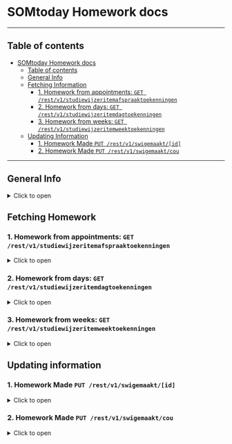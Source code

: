 # SOMtoday Homework docs

---

## Table of contents

<!-- TOC -->

- [SOMtoday Homework docs](#somtoday-rest-api-docs)
  - [Table of contents](#table-of-contents)
  - [General Info](#general-info)
  - [Fetching Information](#fetching-homework)
    - [1. Homework from appointments: `GET /rest/v1/studiewijzeritemafspraaktoekenningen`](#1-homework-from-appointments-get-restv1studiewijzeritemafspraaktoekenningen)
    - [2. Homework from days: `GET /rest/v1/studiewijzeritemdagtoekenningen`](#2-homework-from-days-get-restv1studiewijzeritemdagtoekenningen)
    - [3. Homework from weeks: `GET /rest/v1/studiewijzeritemweektoekenningen`](#3-homework-from-weeks-get-restv1studiewijzeritemweektoekenningen)
  - [Updating Information](#updating-information)
    - [1. Homework Made `PUT /rest/v1/swigemaakt/[id]`](#1-homework-made-put-restv1swigemaaktid)
    - [2. Homework Made `PUT /rest/v1/swigemaakt/cou`](#2-homework-made-put-restv1swigemaaktcou)

<!-- /TOC -->

---

## General Info
<details><summary>Click to open</summary>

There are 3 different types of homework in Somtoday. In picture below you can see how they look on the website.
For each kind of homework you can request a specific homework item by adding `/[id]` behind it, with the id from `links[0].id`. You could also use the link from `links[0].href`

![Homework Types](/pics/homework-types.png)

</details>

## Fetching Homework

### 1. Homework from appointments: `GET /rest/v1/studiewijzeritemafspraaktoekenningen`
<details><summary>Click to open</summary>

Receives the homework from appointments after a specified date

#### Parameters

| Name          | Type      | Value                 |
|---------------|-----------|-----------------------|
| begintNaOfOp  | Parameter | Date (yyyy-MM-dd)     |
| additional    | Paramater | swigemaaktVinkjes     |
| additional    | Paramater | leerlingen            |
| additional    | Paramater | huiswerkgemaakt       |
| Authorization | Header    | Bearer [access_token] |

#### Returns

```json
{
  "items": [
    {
      "$type": "studiewijzer.RSWIAfspraakToekenning",
      "links": [
        {
          "id": 12345678901,
          "rel": "self",
          "type": "studiewijzer.RSWIAfspraakToekenning",
          "href": "{{api_url}}/rest/v1/studiewijzeritemafspraaktoekenningen/12345678901"
        }
      ],
      "permissions": [],
      "additionalObjects": {
        "huiswerkgemaakt": null,
        "swigemaaktVinkjes": {
          "$type": "LinkableWrapper",
          "items": [
            {
              "$type": "studiewijzer.RSWIGemaakt",
              "links": [
                {
                  "id": 1234567890123,
                  "rel": "self",
                  "type": "studiewijzer.RSWIGemaakt",
                  "href": "{{api_url}}/rest/v1/swigemaakt/1234567890123"
                }
              ],
              "permissions": [],
              "additionalObjects": {},
              "leerling": {
                "links": [
                  {
                    "id": 1234567890,
                    "rel": "self",
                    "type": "leerling.RLeerlingPrimer",
                    "href": "https://api.somtoday.nl/rest/v1/leerlingen/1234567890"
                  }
                ],
                "permissions": [],
                "additionalObjects": {},
                "UUID": "12abc34-12a3-1a2b-a1b2-1a2b34cd5e67",
                "leerlingnummer": 10000,
                "roepnaam": "NAME",
                "achternaam": "NAME"
              },
              "swiToekenning": {
                "links": [
                  {
                    "id": 1234567890123,
                    "rel": "koppeling",
                    "type": "studiewijzer.RSWIToekenning"
                  }
                ],
                "permissions": [],
                "additionalObjects": {},
                "studiewijzer": {
                  "links": [
                    {
                      "id": 12345678901,
                      "rel": "koppeling",
                      "type": "studiewijzer.RAbstractStudiewijzer"
                    }
                  ],
                  "permissions": [],
                  "additionalObjects": {},
                  "uuid": "12abc34e-12a3-1a2b-a1b2-1a2b34cd5e67",
                  "naam": "engels, leerjaar 6",
                  "vestiging": {
                    "links": [
                      {
                        "id": 1234567890,
                        "rel": "self",
                        "type": "instelling.RVestiging",
                        "href": "{{api_url}}/rest/v1/vestigingen/1234567890"
                      }
                    ],
                    "permissions": [],
                    "additionalObjects": {},
                    "naam": "School Name"
                  }
                },
                "studiewijzerItem": {
                  "links": [
                    {
                      "id": 1234567890123,
                      "rel": "self",
                      "type": "studiewijzer.RStudiewijzerItem",
                      "href": "{{api_url}}/rest/v1/studiewijzeritems/1234567890123"
                    }
                  ],
                  "permissions": [],
                  "additionalObjects": {},
                  "onderwerp": "Topic",
                  "huiswerkType": "GROTE_TOETS, TOETS or HUISWERK",
                  "omschrijving": "Description",
                  "inleverperiodes": false,
                  "lesmateriaal": false,
                  "projectgroepen": false,
                  "bijlagen": [],
                  "externeMaterialen": [],
                  "inlevermomenten": [],
                  "tonen": true,
                  "notitieZichtbaarVoorLeerling": false
                },
                "sortering": 0,
                "synchroniseertMet": "Leerjaar 6, periode 2"
              },
              "gemaakt": true
            }
          ]
        },
        "leerlingen": {
          "$type": "LinkableWrapper",
          "items": [
            {
              "$type": "leerling.RLeerlingPrimer",
              "links": [
                {
                  "id": 12345678901,
                  "rel": "self",
                  "type": "leerling.RLeerlingPrimer",
                  "href": "{{api_url}}/rest/v1/leerlingen/12345678901"
                }
              ],
              "permissions": [],
              "additionalObjects": {},
              "UUID": "12abc34e-12a3-1a2b-a1b2-1a2b34cd5e67",
              "leerlingnummer": 10000,
              "roepnaam": "NAME",
              "achternaam": "NAME"
            }
          ]
        }
      },
      "studiewijzer": {
        "links": [
          {
            "id": 12345678901,
            "rel": "koppeling",
            "type": "studiewijzer.RAbstractStudiewijzer"
          }
        ],
        "permissions": [],
        "additionalObjects": {},
        "uuid": "12abc34-12a3-1a2b-a1b2-1a2b34cd5e67",
        "naam": "6entl4",
        "vestiging": {
          "links": [
            {
              "id": 12345678901,
              "rel": "self",
              "type": "instelling.RVestiging",
              "href": "{{api_url}}/rest/v1/vestigingen/12345678901"
            }
          ],
          "permissions": [],
          "additionalObjects": {},
          "naam": "SchoolName"
        }
      },
      "studiewijzerItem": {
        "links": [
          {
            "id": 12345678901,
            "rel": "self",
            "type": "studiewijzer.RStudiewijzerItem",
            "href": "{{api_url}}/rest/v1/studiewijzeritems/12345678901"
          }
        ],
        "permissions": [],
        "additionalObjects": {},
        "onderwerp": "Topic",
        "huiswerkType": "GROTE_TOETS, TOETS or HUISWERK",
        "omschrijving": "Description",
        "inleverperiodes": false,
        "lesmateriaal": false,
        "projectgroepen": false,
        "bijlagen": [],
        "externeMaterialen": [],
        "inlevermomenten": [],
        "tonen": true,
        "notitieZichtbaarVoorLeerling": false
      },
      "sortering": 0,
      "lesgroep": {
        "links": [
          {
            "id": 12345678901,
            "rel": "self",
            "type": "lesgroep.RLesgroep",
            "href": "{{api_url}}/rest/v1/lesgroepen/12345678901"
          }
        ],
        "permissions": [],
        "additionalObjects": {},
        "UUID": "12abc34-12a3-1a2b-a1b2-1a2b34cd5e67",
        "naam": "6entl4",
        "schooljaar": {
          "$type": "onderwijsinrichting.RSchooljaar",
          "links": [
            {
              "id": 12345678,
              "rel": "self",
              "type": "onderwijsinrichting.RSchooljaar",
              "href": "{{api_url}}/rest/v1/schooljaren/12345678"
            }
          ],
          "permissions": [],
          "additionalObjects": {},
          "naam": "2020/2021",
          "vanafDatum": "2020-08-01",
          "totDatum": "2021-07-31",
          "isHuidig": true
        },
        "vak": {
          "links": [
            {
              "id": 12345678901,
              "rel": "self",
              "type": "onderwijsinrichting.RVak",
              "href": "{{api_url}}/rest/v1/vakken/12345678901"
            }
          ],
          "permissions": [],
          "additionalObjects": {},
          "afkorting": "entl",
          "naam": "Engelse taal en literatuur"
        },
        "heeftStamgroep": true,
        "examendossierOndersteund": true
      },
      "datumTijd": "yyyy-MM-dd'T'HH:mm:ss.SSS+HH:mm",
      "aangemaaktOpDatumTijd": "yyyy-MM-dd'T'HH:mm:ss.SSS+HH:mm"
    }
  ]
}
```

</details>

### 2. Homework from days: `GET /rest/v1/studiewijzeritemdagtoekenningen`
<details><summary>Click to open</summary>


Receives the homework from days after a specified date.

#### Parameters

| Name          | Type      | Value                 |
|---------------|-----------|-----------------------|
| begintNaOfOp  | Parameter | Date (yyyy-MM-dd)     |
| additional    | Parameter | swigemaaktVinkjes     |
| additional    | Parameter | leerlingen            |
| Authorization | Header    | Bearer [access_token] |

#### Returns

```json
{
  "items": [
    {
      "$type": "studiewijzer.RSWIDagToekenning",
      "links": [
        {
          "id": 123456789012,
          "rel": "self",
          "type": "studiewijzer.RSWIDagToekenning",
          "href": "https://api.somtoday.nl/rest/v1/studiewijzeritemdagtoekenningen/123456789012"
        }
      ],
      "permissions": [],
      "additionalObjects": {
        "swigemaaktVinkjes": {
          "$type": "LinkableWrapper",
          "items": [
            {
              "$type": "studiewijzer.RSWIGemaakt",
              "links": [
                {
                  "id": 123456789012,
                  "rel": "self",
                  "type": "studiewijzer.RSWIGemaakt",
                  "href": "{{api_url}}/rest/v1/swigemaakt/123456789012"
                }
              ],
              "permissions": [],
              "additionalObjects": {},
              "leerling": {
                "links": [
                  {
                    "id": 1234567890,
                    "rel": "self",
                    "type": "leerling.RLeerlingPrimer",
                    "href": "{{api_url}}/rest/v1/leerlingen/1234567890"
                  }
                ],
                "permissions": [],
                "additionalObjects": {},
                "UUID": "12abc34-12a3-1a2b-a1b2-1a2b34cd5e67",
                "leerlingnummer": 100000,
                "roepnaam": "Name",
                "achternaam": "Name"
              },
              "swiToekenning": {
                "links": [
                  {
                    "id": 123456789012,
                    "rel": "koppeling",
                    "type": "studiewijzer.RSWIToekenning"
                  }
                ],
                "permissions": [],
                "additionalObjects": {},
                "studiewijzer": {
                  "links": [
                    {
                      "id": 12345678901,
                      "rel": "koppeling",
                      "type": "studiewijzer.RAbstractStudiewijzer"
                    }
                  ],
                  "permissions": [],
                  "additionalObjects": {},
                  "uuid": "12abc34-12a3-1a2b-a1b2-1a2b34cd5e67",
                  "naam": "6entl4",
                  "vestiging": {
                    "links": [
                      {
                        "id": 1234567890,
                        "rel": "self",
                        "type": "instelling.RVestiging",
                        "href": "{{api_url}}/rest/v1/vestigingen/1234567890"
                      }
                    ],
                    "permissions": [],
                    "additionalObjects": {},
                    "naam": "School Name"
                  }
                },
                "studiewijzerItem": {
                  "links": [
                    {
                      "id": 123456789012,
                      "rel": "self",
                      "type": "studiewijzer.RStudiewijzerItem",
                      "href": "{{api_url}}/rest/v1/studiewijzeritems/123456789012"
                    }
                  ],
                  "permissions": [],
                  "additionalObjects": {},
                  "onderwerp": "Topic",
                  "huiswerkType": "GROTE_TOETS, TOETS or HUISWERK",
                  "omschrijving": "Description",
                  "inleverperiodes": false,
                  "lesmateriaal": false,
                  "projectgroepen": false,
                  "bijlagen": [],
                  "externeMaterialen": [],
                  "inlevermomenten": [],
                  "tonen": true,
                  "notitieZichtbaarVoorLeerling": false
                },
                "sortering": 0
              },
              "gemaakt": true
            }
          ]
        },
        "leerlingen": {
          "$type": "LinkableWrapper",
          "items": [
            {
              "$type": "leerling.RLeerlingPrimer",
              "links": [
                {
                  "id": 1234567890,
                  "rel": "self",
                  "type": "leerling.RLeerlingPrimer",
                  "href": "{{api_url}}/rest/v1/leerlingen/1234567890"
                }
              ],
              "permissions": [],
              "additionalObjects": {},
              "UUID": "12abc34-12a3-1a2b-a1b2-1a2b34cd5e67",
              "leerlingnummer": 100000,
              "roepnaam": "Name",
              "achternaam": "Name"
            }
          ]
        }
      },
      "studiewijzer": {
        "links": [
          {
            "id": 12345678901,
            "rel": "koppeling",
            "type": "studiewijzer.RAbstractStudiewijzer"
          }
        ],
        "permissions": [],
        "additionalObjects": {},
        "uuid": "12abc34-12a3-1a2b-a1b2-1a2b34cd5e67",
        "naam": "6entl4",
        "vestiging": {
          "links": [
            {
              "id": 1234567890,
              "rel": "self",
              "type": "instelling.RVestiging",
              "href": "{{api_url}}/rest/v1/vestigingen/1234567890"
            }
          ],
          "permissions": [],
          "additionalObjects": {},
          "naam": "School Name"
        }
      },
      "studiewijzerItem": {
        "links": [
          {
            "id": 123456789012,
            "rel": "self",
            "type": "studiewijzer.RStudiewijzerItem",
            "href": "{{api_url}}/rest/v1/studiewijzeritems/123456789012"
          }
        ],
        "permissions": [],
        "additionalObjects": {},
        "onderwerp": "Topic",
        "huiswerkType": "GROTE_TOETS, TOETS or HUISWERK",
        "omschrijving": "Description",
        "inleverperiodes": false,
        "lesmateriaal": false,
        "projectgroepen": false,
        "bijlagen": [],
        "externeMaterialen": [],
        "inlevermomenten": [],
        "tonen": true,
        "notitieZichtbaarVoorLeerling": false
      },
      "sortering": 0,
      "datumTijd": "2020-10-08T00:00:00.000+02:00",
      "lesgroep": {
        "links": [
          {
            "id": 12345678901,
            "rel": "self",
            "type": "lesgroep.RLesgroep",
            "href": "{{api_url}}/rest/v1/lesgroepen/12345678901"
          }
        ],
        "permissions": [],
        "additionalObjects": {},
        "UUID": "12abc34e-12a3-1a2b-a1b2-1a2b34cd5e67",
        "naam": "6entl4",
        "schooljaar": {
          "$type": "onderwijsinrichting.RSchooljaar",
          "links": [
            {
              "id": 12345678,
              "rel": "self",
              "type": "onderwijsinrichting.RSchooljaar",
              "href": "{{api_url}}/rest/v1/schooljaren/12345678"
            }
          ],
          "permissions": [],
          "additionalObjects": {},
          "naam": "2020/2021",
          "vanafDatum": "2020-08-01",
          "totDatum": "2021-07-31",
          "isHuidig": true
        },
        "vak": {
          "links": [
            {
              "id": 1234567890,
              "rel": "self",
              "type": "onderwijsinrichting.RVak",
              "href": "{{api_url}}/rest/v1/vakken/1234567890"
            }
          ],
          "permissions": [],
          "additionalObjects": {},
          "afkorting": "entl",
          "naam": "engelse taal en literatuur"
        },
        "heeftStamgroep": true,
        "examendossierOndersteund": true
      }
    }
  ]
}
```

</details>

### 3. Homework from weeks: `GET /rest/v1/studiewijzeritemweektoekenningen`
<details><summary>Click to open</summary>

Receives the homework from weeks after a specified date.

#### Parameters

| Name          | Type      | Value                 |
|---------------|-----------|-----------------------|
| begintNaOfOp  | Parameter | Date (yyyy-MM-dd)     |
| schooljaar    | Parameter | School Year ID        |
| weeknummer    | Parameter | [number]              |
| weeknummer    | Parameter | etc..                 |
| additional    | Parameter | swigemaaktVinkjes     |
| additional    | Parameter | leerlingen            |
| Authorization | Header    | Bearer [access_token] |

#### Returns

```json
{
  "items": [
    {
      "$type": "studiewijzer.RSWIWeekToekenning",
      "links": [
        {
          "id": 12345678901,
          "rel": "self",
          "type": "studiewijzer.RSWIWeekToekenning",
          "href": "{{api_url}}/rest/v1/studiewijzeritemweektoekenningen/12345678901"
        }
      ],
      "permissions": [],
      "additionalObjects": {
        "swigemaaktVinkjes": {
          "$type": "LinkableWrapper",
          "items": [
            {
              "$type": "studiewijzer.RSWIGemaakt",
              "links": [
                {
                  "id": 123456789012,
                  "rel": "self",
                  "type": "studiewijzer.RSWIGemaakt",
                  "href": "{{api_url}}/rest/v1/swigemaakt/123456789012"
                }
              ],
              "permissions": [],
              "additionalObjects": {},
              "leerling": {
                "links": [
                  {
                    "id": 1234567890,
                    "rel": "self",
                    "type": "leerling.RLeerlingPrimer",
                    "href": "{{api_url}}/rest/v1/leerlingen/1234567890"
                  }
                ],
                "permissions": [],
                "additionalObjects": {},
                "UUID": "12abc34e-12a3-1a2b-a1b2-1a2b34cd5e67",
                "leerlingnummer": 100000,
                "roepnaam": "Name",
                "achternaam": "Name"
              },
              "swiToekenning": {
                "links": [
                  {
                    "id": 12345678901,
                    "rel": "koppeling",
                    "type": "studiewijzer.RSWIToekenning"
                  }
                ],
                "permissions": [],
                "additionalObjects": {},
                "studiewijzer": {
                  "links": [
                    {
                      "id": 12345678901,
                      "rel": "koppeling",
                      "type": "studiewijzer.RAbstractStudiewijzer"
                    }
                  ],
                  "permissions": [],
                  "additionalObjects": {},
                  "uuid": "12abc34e-12a3-1a2b-a1b2-1a2b34cd5e67",
                  "naam": "Klas 6entl4",
                  "vestiging": {
                    "links": [
                      {
                        "id": 1234567890,
                        "rel": "self",
                        "type": "instelling.RVestiging",
                        "href": "{{api_url}}/rest/v1/vestigingen/1234567890"
                      }
                    ],
                    "permissions": [],
                    "additionalObjects": {},
                    "naam": "School Name"
                  }
                },
                "studiewijzerItem": {
                  "links": [
                    {
                      "id": 12345678901,
                      "rel": "self",
                      "type": "studiewijzer.RStudiewijzerItem",
                      "href": "{{api_url}}/rest/v1/studiewijzeritems/12345678901"
                    }
                  ],
                  "permissions": [],
                  "additionalObjects": {},
                  "onderwerp": "Topic",
                  "huiswerkType": "GROTE_TOETS, TOETS or HUISWERK",
                  "omschrijving": "Description",
                  "inleverperiodes": false,
                  "lesmateriaal": false,
                  "projectgroepen": false,
                  "bijlagen": [],
                  "externeMaterialen": [],
                  "inlevermomenten": [],
                  "tonen": true,
                  "notitieZichtbaarVoorLeerling": false
                },
                "sortering": 1,
                "synchroniseertMet": "Engels klas 6 periode 4"
              },
              "gemaakt": true
            }
          ]
        },
        "leerlingen": {
          "$type": "LinkableWrapper",
          "items": [
            {
              "$type": "leerling.RLeerlingPrimer",
              "links": [
                {
                  "id": 1234567890,
                  "rel": "self",
                  "type": "leerling.RLeerlingPrimer",
                  "href": "{{api_url}}/rest/v1/leerlingen/1234567890"
                }
              ],
              "permissions": [],
              "additionalObjects": {},
              "UUID": "12abc34e-12a3-1a2b-a1b2-1a2b34cd5e67",
              "leerlingnummer": 100000,
              "roepnaam": "Name",
              "achternaam": "Name"
            }
          ]
        }
      },
      "studiewijzer": {
        "links": [
          {
            "id": 12345678901,
            "rel": "koppeling",
            "type": "studiewijzer.RAbstractStudiewijzer"
          }
        ],
        "permissions": [],
        "additionalObjects": {},
        "uuid": "12abc34e-12a3-1a2b-a1b2-1a2b34cd5e67",
        "naam": "Klas 6entl4",
        "vestiging": {
          "links": [
            {
              "id": 1234567890,
              "rel": "self",
              "type": "instelling.RVestiging",
              "href": "{{api_url}}/rest/v1/vestigingen/1234567890"
            }
          ],
          "permissions": [],
          "additionalObjects": {},
          "naam": "School Name"
        }
      },
      "studiewijzerItem": {
        "links": [
          {
            "id": 12345678901,
            "rel": "self",
            "type": "studiewijzer.RStudiewijzerItem",
            "href": "{{api_url}}/rest/v1/studiewijzeritems/12345678901"
          }
        ],
        "permissions": [],
        "additionalObjects": {},
        "onderwerp": "Topic",
        "huiswerkType": "GROTE_TOETS, TOETS or HUISWERK",
        "omschrijving": "Description",
        "inleverperiodes": false,
        "lesmateriaal": false,
        "projectgroepen": false,
        "bijlagen": [],
        "externeMaterialen": [],
        "inlevermomenten": [],
        "tonen": true,
        "notitieZichtbaarVoorLeerling": false
      },
      "sortering": 1,
      "synchroniseertMet": "Wiskunde klas 6 periode 4",
      "weeknummerVanaf": 60,
      "weeknummerTm": 60
    }
  ]
}
```

</details>

## Updating information

### 1. Homework Made `PUT /rest/v1/swigemaakt/[id]`
<details><summary>Click to open</summary>

Updates the the `gemaakt` status of a `studiewijzer.RSWIGemaakt` object

#### Parameters

| Name          | Type   | Value                 |
|---------------|--------|-----------------------|
| Authorization | Header | Bearer [access_token] |

#### Body

This is the minimal information you need to update the `gemaakt` status, you can get all the information from every kind of homework listed above.

```json
{
  "leerling": {
    "links": [
      {
        "id": 1234567890,
        "rel": "self",
        "href": "https://api.somtoday.nl/rest/v1/leerlingen/1234567890"
      }
    ]
  },
  "gemaakt": true
}
```

#### Returns

The now changed `studiewijzer.RSWIGemaakt` Object

```json
{
  "links": [
    {
      "id": 1234567890123,
      "rel": "self",
      "type": "studiewijzer.RSWIGemaakt",
      "href": "{{api_url}}/rest/v1/swigemaakt/1234567890123"
    }
  ],
  "permissions": [
    {
      "full": "studiewijzer.RSWIGemaakt:READ,UPDATE:INSTANCE(1234567890123)",
      "type": "studiewijzer.RSWIGemaakt",
      "operations": [
        "READ",
        "UPDATE"
      ],
      "instances": [
        "INSTANCE(1234567890123)"
      ]
    }
  ],
  "additionalObjects": {},
  "leerling": {
    "links": [
      {
        "id": 1234567890,
        "rel": "self",
        "type": "leerling.RLeerlingPrimer",
        "href": "{{api_url}}/rest/v1/leerlingen/1234567890"
      }
    ],
    "permissions": [
      {
        "full": "leerling.RLeerlingPrimer:READ:INSTANCE(1234567890)",
        "type": "leerling.RLeerlingPrimer",
        "operations": [
          "READ"
        ],
        "instances": [
          "INSTANCE(1234567890)"
        ]
      }
    ],
    "additionalObjects": {},
    "UUID": "xxxxxxxx-xxxx-xxxx-xxxx-xxxxxxxxxxxx",
    "leerlingnummer": 100000,
    "roepnaam": "Name",
    "voorvoegsel": "Name",
    "achternaam": "Name"
  },
  "swiToekenningId": 1234567890123,
  "gemaakt": true
}
```

</details>

### 2. Homework Made `PUT /rest/v1/swigemaakt/cou`
<details><summary>Click to open</summary>

Updates the the `gemaakt` status of a `studiewijzer.RSWIGemaakt` object without knowing the id

#### Parameters

| Name          | Type   | Value                 |
|---------------|--------|-----------------------|
| Authorization | Header | Bearer [access_token] |

#### Body

This is the minimal information you need to update the `gemaakt` status, for this you will need the id of the student and the id of the homework object.

```json
{
  "leerling": {
    "links": [
      {
        "id": [Student_id],
        "rel": "self",
        "href": "https://api.somtoday.nl/rest/v1/leerlingen/[Student_id]"
      }
    ]
  },
  "swiToekenningId": [Homework_id],
  "gemaakt": false
}
```

#### Returns

The now changed or created `studiewijzer.RSWIGemaakt` Object

```json
{
  "links": [
    {
      "id": 1234567890123,
      "rel": "self",
      "type": "studiewijzer.RSWIGemaakt",
      "href": "{{api_url}}/rest/v1/swigemaakt/1234567890123"
    }
  ],
  "permissions": [
    {
      "full": "studiewijzer.RSWIGemaakt:READ,UPDATE:INSTANCE(1234567890123)",
      "type": "studiewijzer.RSWIGemaakt",
      "operations": [
        "READ",
        "UPDATE"
      ],
      "instances": [
        "INSTANCE(1234567890123)"
      ]
    }
  ],
  "additionalObjects": {},
  "leerling": {
    "links": [
      {
        "id": 1234567890,
        "rel": "self",
        "type": "leerling.RLeerlingPrimer",
        "href": "{{api_url}}/rest/v1/leerlingen/1234567890"
      }
    ],
    "permissions": [
      {
        "full": "leerling.RLeerlingPrimer:READ:INSTANCE(1234567890)",
        "type": "leerling.RLeerlingPrimer",
        "operations": [
          "READ"
        ],
        "instances": [
          "INSTANCE(1234567890)"
        ]
      }
    ],
    "additionalObjects": {},
    "UUID": "xxxxxxxx-xxxx-xxxx-xxxx-xxxxxxxxxxxx",
    "leerlingnummer": 100000,
    "roepnaam": "Name",
    "voorvoegsel": "Name",
    "achternaam": "Name"
  },
  "swiToekenningId": 1234567890123,
  "gemaakt": true
}
```

</details>